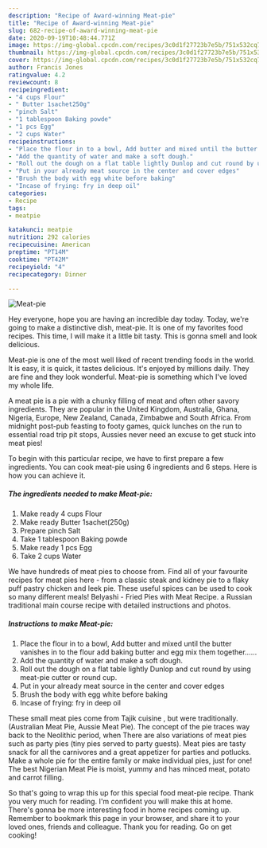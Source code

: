 ```yaml
---
description: "Recipe of Award-winning Meat-pie"
title: "Recipe of Award-winning Meat-pie"
slug: 682-recipe-of-award-winning-meat-pie
date: 2020-09-19T10:48:44.771Z
image: https://img-global.cpcdn.com/recipes/3c0d1f27723b7e5b/751x532cq70/meat-pie-recipe-main-photo.jpg
thumbnail: https://img-global.cpcdn.com/recipes/3c0d1f27723b7e5b/751x532cq70/meat-pie-recipe-main-photo.jpg
cover: https://img-global.cpcdn.com/recipes/3c0d1f27723b7e5b/751x532cq70/meat-pie-recipe-main-photo.jpg
author: Francis Jones
ratingvalue: 4.2
reviewcount: 8
recipeingredient:
- "4 cups Flour"
- " Butter 1sachet250g"
- "pinch Salt"
- "1 tablespoon Baking powde"
- "1 pcs Egg"
- "2 cups Water"
recipeinstructions:
- "Place the flour in to a bowl, Add butter and mixed until the butter vanishes in to the flour add baking butter and egg mix them together......"
- "Add the quantity of water and make a soft dough."
- "Roll out the dough on a flat table lightly Dunlop and cut round by using meat-pie cutter or round cup."
- "Put in your already meat source in the center and cover edges"
- "Brush the body with egg white before baking"
- "Incase of frying: fry in deep oil"
categories:
- Recipe
tags:
- meatpie

katakunci: meatpie 
nutrition: 292 calories
recipecuisine: American
preptime: "PT14M"
cooktime: "PT42M"
recipeyield: "4"
recipecategory: Dinner

---
```



![Meat-pie](https://img-global.cpcdn.com/recipes/3c0d1f27723b7e5b/751x532cq70/meat-pie-recipe-main-photo.jpg)

Hey everyone, hope you are having an incredible day today. Today, we're going to make a distinctive dish, meat-pie. It is one of my favorites food recipes. This time, I will make it a little bit tasty. This is gonna smell and look delicious.

Meat-pie is one of the most well liked of recent trending foods in the world. It is easy, it is quick, it tastes delicious. It's enjoyed by millions daily. They are fine and they look wonderful. Meat-pie is something which I've loved my whole life.

A meat pie is a pie with a chunky filling of meat and often other savory ingredients. They are popular in the United Kingdom, Australia, Ghana, Nigeria, Europe, New Zealand, Canada, Zimbabwe and South Africa. From midnight post-pub feasting to footy games, quick lunches on the run to essential road trip pit stops, Aussies never need an excuse to get stuck into meat pies!


To begin with this particular recipe, we have to first prepare a few ingredients. You can cook meat-pie using 6 ingredients and 6 steps. Here is how you can achieve it.

<!--inarticleads1-->

##### The ingredients needed to make Meat-pie:

1. Make ready 4 cups Flour
1. Make ready  Butter 1sachet(250g)
1. Prepare pinch Salt
1. Take 1 tablespoon Baking powde
1. Make ready 1 pcs Egg
1. Take 2 cups Water


We have hundreds of meat pies to choose from. Find all of your favourite recipes for meat pies here - from a classic steak and kidney pie to a flaky puff pastry chicken and leek pie. These useful spices can be used to cook so many different meals! Belyashi - Fried Pies with Meat Recipe. a Russian traditional main course recipe with detailed instructions and photos. 

<!--inarticleads2-->

##### Instructions to make Meat-pie:

1. Place the flour in to a bowl, Add butter and mixed until the butter vanishes in to the flour add baking butter and egg mix them together......
1. Add the quantity of water and make a soft dough.
1. Roll out the dough on a flat table lightly Dunlop and cut round by using meat-pie cutter or round cup.
1. Put in your already meat source in the center and cover edges
1. Brush the body with egg white before baking
1. Incase of frying: fry in deep oil


These small meat pies come from Tajik cuisine , but were traditionally. (Australian Meat Pie, Aussie Meat Pie). The concept of the pie traces way back to the Neolithic period, when There are also variations of meat pies such as party pies (tiny pies served to party guests). Meat pies are tasty snack for all the carnivores and a great appetizer for parties and potlucks. Make a whole pie for the entire family or make individual pies, just for one! The best Nigerian Meat Pie is moist, yummy and has minced meat, potato and carrot filling. 

So that's going to wrap this up for this special food meat-pie recipe. Thank you very much for reading. I'm confident you will make this at home. There's gonna be more interesting food in home recipes coming up. Remember to bookmark this page in your browser, and share it to your loved ones, friends and colleague. Thank you for reading. Go on get cooking!
